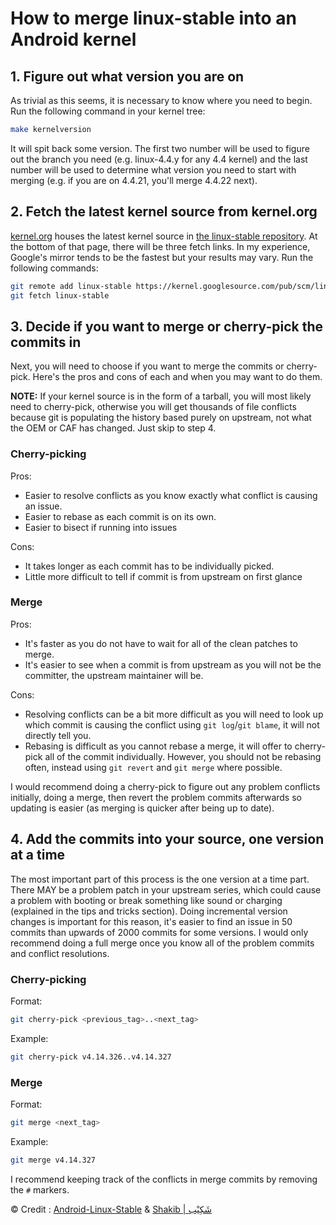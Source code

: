 # How to merge linux-stable into an Android kernel

## 1. Figure out what version you are on

As trivial as this seems, it is necessary to know where you need to begin. Run the following command in your kernel tree:
```bash
make kernelversion
```

It will spit back some version. The first two number will be used to figure out the branch you need (e.g. linux-4.4.y for any 4.4 kernel) and the last number will be used to determine what version you need to start with merging (e.g. if you are on 4.4.21, you'll merge 4.4.22 next).

## 2. Fetch the latest kernel source from kernel.org

[kernel.org](https://www.kernel.org/) houses the latest kernel source in [the linux-stable repository](https://git.kernel.org/pub/scm/linux/kernel/git/stable/linux-stable.git/). At the bottom of that page, there will be three fetch links. In my experience, Google's mirror tends to be the fastest but your results may vary. Run the following commands:
```bash
git remote add linux-stable https://kernel.googlesource.com/pub/scm/linux/kernel/git/stable/linux-stable.git
git fetch linux-stable
```

## 3. Decide if you want to merge or cherry-pick the commits in

Next, you will need to choose if you want to merge the commits or cherry-pick. Here's the pros and cons of each and when you may want to do them.

**NOTE:** If your kernel source is in the form of a tarball, you will most likely need to cherry-pick, otherwise you will get thousands of file conflicts because git is populating the history based purely on upstream, not what the OEM or CAF has changed. Just skip to step 4.

### Cherry-picking

Pros:
* Easier to resolve conflicts as you know exactly what conflict is causing an issue.
* Easier to rebase as each commit is on its own.
* Easier to bisect if running into issues

Cons:
* It takes longer as each commit has to be individually picked.
* Little more difficult to tell if commit is from upstream on first glance

### Merge

Pros:
* It's faster as you do not have to wait for all of the clean patches to merge.
* It's easier to see when a commit is from upstream as you will not be the committer, the upstream maintainer will be.

Cons:
* Resolving conflicts can be a bit more difficult as you will need to look up which commit is causing the conflict using `git log`/`git blame`, it will not directly tell you.
* Rebasing is difficult as you cannot rebase a merge, it will offer to cherry-pick all of the commit individually. However, you should not be rebasing often, instead using `git revert` and `git merge` where possible.

I would recommend doing a cherry-pick to figure out any problem conflicts initially, doing a merge, then revert the problem commits afterwards so updating is easier (as merging is quicker after being up to date).


## 4. Add the commits into your source, one version at a time

The most important part of this process is the one version at a time part. There MAY be a problem patch in your upstream series, which could cause a problem with booting or break something like sound or charging (explained in the tips and tricks section). Doing incremental version changes is important for this reason, it's easier to find an issue in 50 commits than upwards of 2000 commits for some versions. I would only recommend doing a full merge once you know all of the problem commits and conflict resolutions.

### Cherry-picking

Format:
```bash
git cherry-pick <previous_tag>..<next_tag>
```

Example:
```bash
git cherry-pick v4.14.326..v4.14.327
```

### Merge

Format:
```bash
git merge <next_tag>
```

Example:
```bash
git merge v4.14.327
```

I recommend keeping track of the conflicts in merge commits by removing the `#` markers.

© Credit : [Android-Linux-Stable](https://github.com/android-linux-stable) & [Shakib | شَکِیْب](https://t.me/Info_Shakib)